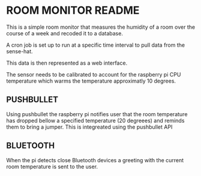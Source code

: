 # ROOM MONITOR README #

This is a simple room monitor that measures the humidity of a room over the course of a week and recoded it to a database.

A cron job is set up to run at a specific time interval to pull data from the sense-hat.

This data is then represented as a web interface.

The sensor needs to be calibrated to account for the raspberry pi CPU temperature which warms the temperature approximatly 10 degrees.


## PUSHBULLET ##

Using pushbullet the raspberry pi notifies user that the room temperature has dropped bellow a specified temperature (20 degreees) and reminds them to bring a jumper.
This is integreated using the pushbullet API


## BLUETOOTH ##

When the pi detects close Bluetooth devices a greeting with the current room temperature is sent to the user.
